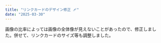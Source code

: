 ```yaml
---
title: "リンクカードのデザイン修正 🩹"
date: "2025-03-30"
---
```


画像の比率によっては画像の全体像が見えないことがあったので、修正しました。併せて、リンクカードのサイズ等も調整しました。
